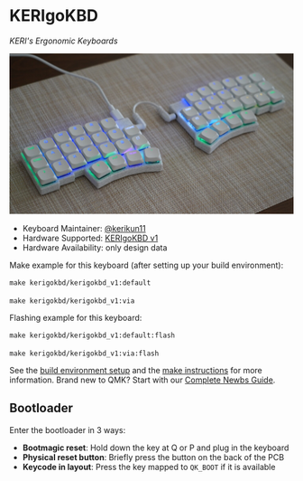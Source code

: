 # KERIgoKBD

*KERI's Ergonomic Keyboards*

![KERIgoKBD v1](../../../../hardware/kerigokbd_v1/images/kerigokbd_v1_projection.jpg)

* Keyboard Maintainer: [@kerikun11](https://github.com/kerikun11)
* Hardware Supported: [KERIgoKBD v1](../../../../hardware/kerigokbd_v1/)
* Hardware Availability: only design data

Make example for this keyboard (after setting up your build environment):

    make kerigokbd/kerigokbd_v1:default

    make kerigokbd/kerigokbd_v1:via

Flashing example for this keyboard:

    make kerigokbd/kerigokbd_v1:default:flash

    make kerigokbd/kerigokbd_v1:via:flash

See the [build environment setup](https://docs.qmk.fm/#/getting_started_build_tools) and the [make instructions](https://docs.qmk.fm/#/getting_started_make_guide) for more information. Brand new to QMK? Start with our [Complete Newbs Guide](https://docs.qmk.fm/#/newbs).

## Bootloader

Enter the bootloader in 3 ways:

* **Bootmagic reset**: Hold down the key at Q or P and plug in the keyboard
* **Physical reset button**: Briefly press the button on the back of the PCB
* **Keycode in layout**: Press the key mapped to `QK_BOOT` if it is available
